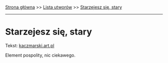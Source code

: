 [Strona główna](../index.md) >> [Lista utworów](../list.md) >> [Starzejesz się, stary](561.md)

---

# Starzejesz się, stary

Tekst: [kaczmarski.art.pl](https://www.kaczmarski.art.pl/tworczosc/wiersze/starzejesz-sie-stary/)

Element pospolity, nic ciekawego.